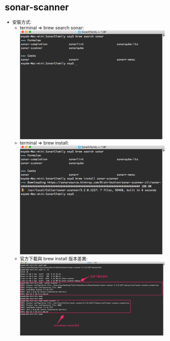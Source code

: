 # sonar-scanner
 * 安裝方式:
   * terminal => brew search sonar:
    ![brew search sonar](./pics/SonarScanner_BrewSearchSonar_0.png)
   * terminal => brew install:
    ![brew install sonar-scanner](./pics/SonarScanner_BrewSearchSonar_1.png)
   * 官方下載與 brew install 版本差異:
    ![SonarScanner_Website_Brew_Diff](./pics/SonarScanner_Website_Brew_Diff.png)
